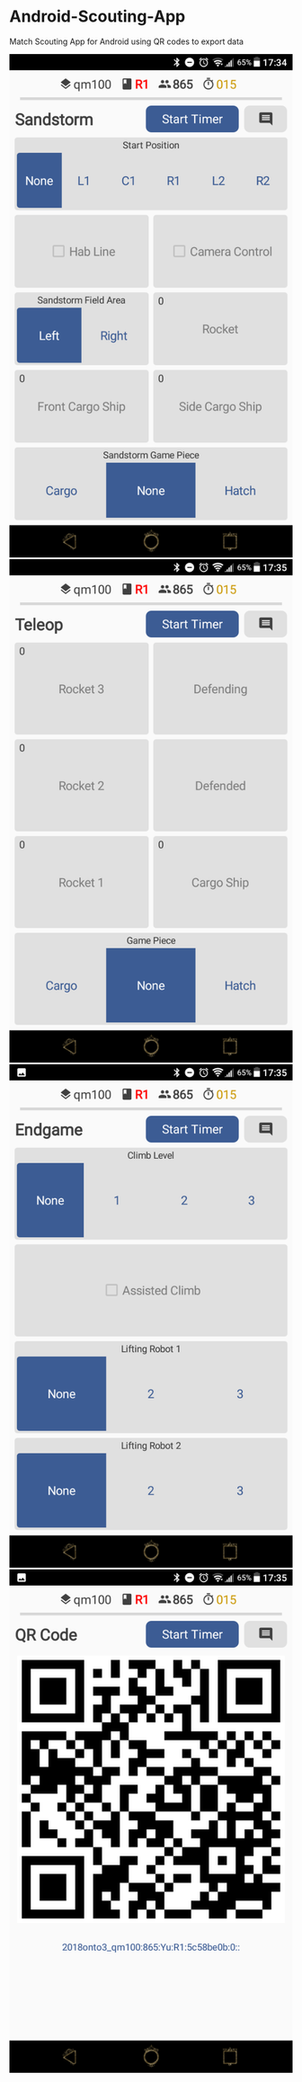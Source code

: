 # Android-Scouting-App

Match Scouting App for Android using QR codes to export data

![Sandstorm](img/Sandstorm.png)
![Teleop](img/Teleop.png)
![Endgame](img/Endgame.png)
![QR Code](img/QR.png)